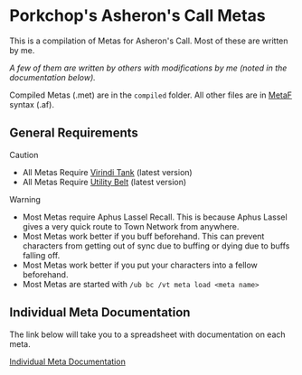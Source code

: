 # Porkchop's Asheron's Call Metas

This is a compilation of Metas for Asheron's Call. Most of these are written by me. 

*A few of them are written by others with modifications by me (noted in the documentation below).*

Compiled Metas (.met) are in the `compiled` folder. All other files are in [MetaF](https://github.com/JJEII/metaf) syntax (.af).

## General Requirements
> [!CAUTION]
> * All Metas Require [Virindi Tank](http://virindi.net/plugins/) (latest version)
> * All Metas Require [Utility Belt](https://utilitybelt.gitlab.io) (latest version)

> [!WARNING]
> * Most Metas require Aphus Lassel Recall. This is because Aphus Lassel gives a very quick route to Town Network from anywhere.
> * Most Metas work better if you buff beforehand. This can prevent characters from getting out of sync due to buffing or dying due to buffs falling off.
> * Most Metas work better if you put your characters into a fellow beforehand.
> * Most Metas are started with `/ub bc /vt meta load <meta name>`

## Individual Meta Documentation
The link below will take you to a spreadsheet with documentation on each meta.

[Individual Meta Documentation](https://docs.google.com/spreadsheets/d/e/2PACX-1vTP4a7Zz64OOvmidOuEBAfTRqGTnSb6cUoBGZY0ATXKrhXHceoiICWrCERLBTBWr0PRypqFVgW-YxtF/pubhtml?gid=665802056&single=true)